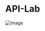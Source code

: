 ﻿# API-Lab


![image](https://github.com/user-attachments/assets/1df8e961-5f11-4d9e-ba49-97b6165d179a)
